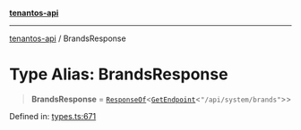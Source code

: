 [**tenantos-api**](../README.md)

***

[tenantos-api](../globals.md) / BrandsResponse

# Type Alias: BrandsResponse

> **BrandsResponse** = [`ResponseOf`](ResponseOf.md)\<[`GetEndpoint`](GetEndpoint.md)\<`"/api/system/brands"`\>\>

Defined in: [types.ts:671](https://github.com/shadmanZero/tenantos-api/blob/fe61944d7cb3ee6cc3061a8309e45287291cb501/src/types.ts#L671)
